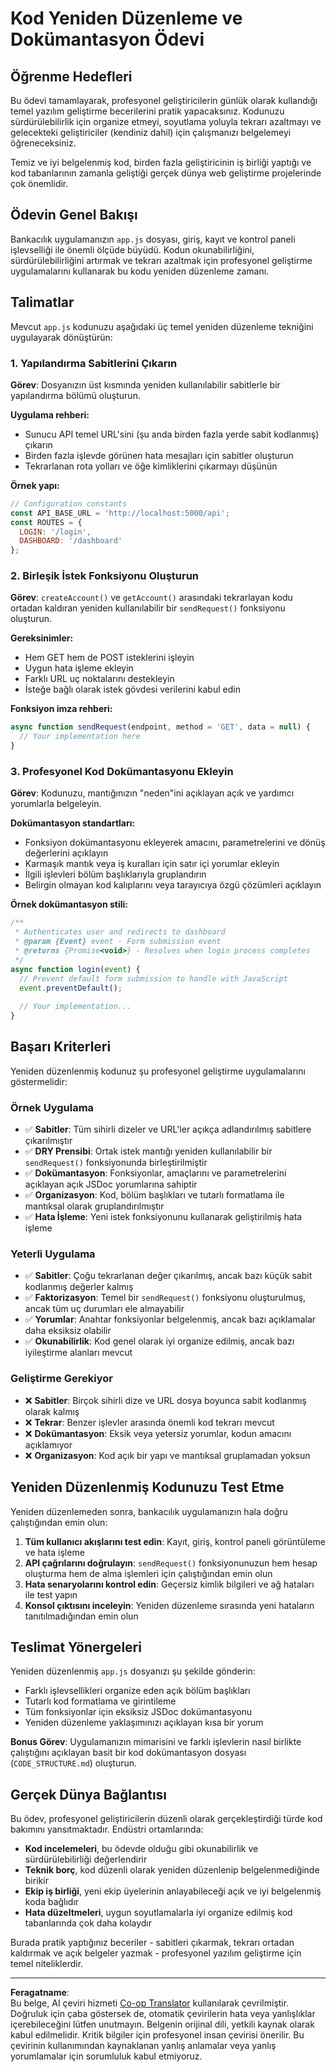 <!--
CO_OP_TRANSLATOR_METADATA:
{
  "original_hash": "d0a02cb117e91a5b5f24178080068a3d",
  "translation_date": "2025-10-23T00:02:03+00:00",
  "source_file": "7-bank-project/3-data/assignment.md",
  "language_code": "tr"
}
-->
# Kod Yeniden Düzenleme ve Dokümantasyon Ödevi

## Öğrenme Hedefleri

Bu ödevi tamamlayarak, profesyonel geliştiricilerin günlük olarak kullandığı temel yazılım geliştirme becerilerini pratik yapacaksınız. Kodunuzu sürdürülebilirlik için organize etmeyi, soyutlama yoluyla tekrarı azaltmayı ve gelecekteki geliştiriciler (kendiniz dahil) için çalışmanızı belgelemeyi öğreneceksiniz.

Temiz ve iyi belgelenmiş kod, birden fazla geliştiricinin iş birliği yaptığı ve kod tabanlarının zamanla geliştiği gerçek dünya web geliştirme projelerinde çok önemlidir.

## Ödevin Genel Bakışı

Bankacılık uygulamanızın `app.js` dosyası, giriş, kayıt ve kontrol paneli işlevselliği ile önemli ölçüde büyüdü. Kodun okunabilirliğini, sürdürülebilirliğini artırmak ve tekrarı azaltmak için profesyonel geliştirme uygulamalarını kullanarak bu kodu yeniden düzenleme zamanı.

## Talimatlar

Mevcut `app.js` kodunuzu aşağıdaki üç temel yeniden düzenleme tekniğini uygulayarak dönüştürün:

### 1. Yapılandırma Sabitlerini Çıkarın

**Görev**: Dosyanızın üst kısmında yeniden kullanılabilir sabitlerle bir yapılandırma bölümü oluşturun.

**Uygulama rehberi:**
- Sunucu API temel URL'sini (şu anda birden fazla yerde sabit kodlanmış) çıkarın
- Birden fazla işlevde görünen hata mesajları için sabitler oluşturun
- Tekrarlanan rota yolları ve öğe kimliklerini çıkarmayı düşünün

**Örnek yapı:**
```javascript
// Configuration constants
const API_BASE_URL = 'http://localhost:5000/api';
const ROUTES = {
  LOGIN: '/login',
  DASHBOARD: '/dashboard'
};
```

### 2. Birleşik İstek Fonksiyonu Oluşturun

**Görev**: `createAccount()` ve `getAccount()` arasındaki tekrarlayan kodu ortadan kaldıran yeniden kullanılabilir bir `sendRequest()` fonksiyonu oluşturun.

**Gereksinimler:**
- Hem GET hem de POST isteklerini işleyin
- Uygun hata işleme ekleyin
- Farklı URL uç noktalarını destekleyin
- İsteğe bağlı olarak istek gövdesi verilerini kabul edin

**Fonksiyon imza rehberi:**
```javascript
async function sendRequest(endpoint, method = 'GET', data = null) {
  // Your implementation here
}
```

### 3. Profesyonel Kod Dokümantasyonu Ekleyin

**Görev**: Kodunuzu, mantığınızın "neden"ini açıklayan açık ve yardımcı yorumlarla belgeleyin.

**Dokümantasyon standartları:**
- Fonksiyon dokümantasyonu ekleyerek amacını, parametrelerini ve dönüş değerlerini açıklayın
- Karmaşık mantık veya iş kuralları için satır içi yorumlar ekleyin
- İlgili işlevleri bölüm başlıklarıyla gruplandırın
- Belirgin olmayan kod kalıplarını veya tarayıcıya özgü çözümleri açıklayın

**Örnek dokümantasyon stili:**
```javascript
/**
 * Authenticates user and redirects to dashboard
 * @param {Event} event - Form submission event
 * @returns {Promise<void>} - Resolves when login process completes
 */
async function login(event) {
  // Prevent default form submission to handle with JavaScript
  event.preventDefault();
  
  // Your implementation...
}
```

## Başarı Kriterleri

Yeniden düzenlenmiş kodunuz şu profesyonel geliştirme uygulamalarını göstermelidir:

### Örnek Uygulama
- ✅ **Sabitler**: Tüm sihirli dizeler ve URL'ler açıkça adlandırılmış sabitlere çıkarılmıştır
- ✅ **DRY Prensibi**: Ortak istek mantığı yeniden kullanılabilir bir `sendRequest()` fonksiyonunda birleştirilmiştir
- ✅ **Dokümantasyon**: Fonksiyonlar, amaçlarını ve parametrelerini açıklayan açık JSDoc yorumlarına sahiptir
- ✅ **Organizasyon**: Kod, bölüm başlıkları ve tutarlı formatlama ile mantıksal olarak gruplandırılmıştır
- ✅ **Hata İşleme**: Yeni istek fonksiyonunu kullanarak geliştirilmiş hata işleme

### Yeterli Uygulama
- ✅ **Sabitler**: Çoğu tekrarlanan değer çıkarılmış, ancak bazı küçük sabit kodlanmış değerler kalmış
- ✅ **Faktorizasyon**: Temel bir `sendRequest()` fonksiyonu oluşturulmuş, ancak tüm uç durumları ele almayabilir
- ✅ **Yorumlar**: Anahtar fonksiyonlar belgelenmiş, ancak bazı açıklamalar daha eksiksiz olabilir
- ✅ **Okunabilirlik**: Kod genel olarak iyi organize edilmiş, ancak bazı iyileştirme alanları mevcut

### Geliştirme Gerekiyor
- ❌ **Sabitler**: Birçok sihirli dize ve URL dosya boyunca sabit kodlanmış olarak kalmış
- ❌ **Tekrar**: Benzer işlevler arasında önemli kod tekrarı mevcut
- ❌ **Dokümantasyon**: Eksik veya yetersiz yorumlar, kodun amacını açıklamıyor
- ❌ **Organizasyon**: Kod açık bir yapı ve mantıksal gruplamadan yoksun

## Yeniden Düzenlenmiş Kodunuzu Test Etme

Yeniden düzenlemeden sonra, bankacılık uygulamanızın hala doğru çalıştığından emin olun:

1. **Tüm kullanıcı akışlarını test edin**: Kayıt, giriş, kontrol paneli görüntüleme ve hata işleme
2. **API çağrılarını doğrulayın**: `sendRequest()` fonksiyonunuzun hem hesap oluşturma hem de alma işlemleri için çalıştığından emin olun
3. **Hata senaryolarını kontrol edin**: Geçersiz kimlik bilgileri ve ağ hataları ile test yapın
4. **Konsol çıktısını inceleyin**: Yeniden düzenleme sırasında yeni hataların tanıtılmadığından emin olun

## Teslimat Yönergeleri

Yeniden düzenlenmiş `app.js` dosyanızı şu şekilde gönderin:
- Farklı işlevsellikleri organize eden açık bölüm başlıkları
- Tutarlı kod formatlama ve girintileme
- Tüm fonksiyonlar için eksiksiz JSDoc dokümantasyonu
- Yeniden düzenleme yaklaşımınızı açıklayan kısa bir yorum

**Bonus Görev**: Uygulamanızın mimarisini ve farklı işlevlerin nasıl birlikte çalıştığını açıklayan basit bir kod dokümantasyon dosyası (`CODE_STRUCTURE.md`) oluşturun.

## Gerçek Dünya Bağlantısı

Bu ödev, profesyonel geliştiricilerin düzenli olarak gerçekleştirdiği türde kod bakımını yansıtmaktadır. Endüstri ortamlarında:
- **Kod incelemeleri**, bu ödevde olduğu gibi okunabilirlik ve sürdürülebilirliği değerlendirir
- **Teknik borç**, kod düzenli olarak yeniden düzenlenip belgelenmediğinde birikir
- **Ekip iş birliği**, yeni ekip üyelerinin anlayabileceği açık ve iyi belgelenmiş koda bağlıdır
- **Hata düzeltmeleri**, uygun soyutlamalarla iyi organize edilmiş kod tabanlarında çok daha kolaydır

Burada pratik yaptığınız beceriler - sabitleri çıkarmak, tekrarı ortadan kaldırmak ve açık belgeler yazmak - profesyonel yazılım geliştirme için temel niteliklerdir.

---

**Feragatname**:  
Bu belge, AI çeviri hizmeti [Co-op Translator](https://github.com/Azure/co-op-translator) kullanılarak çevrilmiştir. Doğruluk için çaba göstersek de, otomatik çevirilerin hata veya yanlışlıklar içerebileceğini lütfen unutmayın. Belgenin orijinal dili, yetkili kaynak olarak kabul edilmelidir. Kritik bilgiler için profesyonel insan çevirisi önerilir. Bu çevirinin kullanımından kaynaklanan yanlış anlamalar veya yanlış yorumlamalar için sorumluluk kabul etmiyoruz.